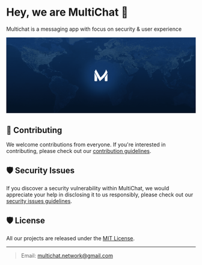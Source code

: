 # Hey, we are MultiChat 👋

Multichat is a messaging app with focus on security & user experience

<img src="./src/assets/images/png/cover-multichat-chat-messages-multichat-network-instant-messaging-secure-messaging-encrypted chat.png" alt="multichat, chat, messages, multichat.network, instant messaging, secure messaging, encrypted chat, real-time messaging, group chat, private messaging, chat application, messaging app, chat platform, online chat, message encryption, message security, secure communication, multi-user chat, chat software, chat service, messaging network, chat network, encrypted communication, live chat, chatrooms, chat channels, chat privacy, chat app security, real-time updates, instant communication, secure messages, message delivery, chat server, messaging system, chat interface, chat API, secure chat app, chat application development, chat security measures, chat encryption, messaging protocols, chat clients, chat encryption algorithms, messaging security, secure message storage, chat app features, chat notifications, chat backend, chat frontend, chat architecture, chat scalability, chat database, message integrity, secure messaging network, chat system design, chat reliability, chat performance, chat app infrastructure, chat load balancing, chat rate limiting, chat traffic management, chat proxy server, chat firewall, chat data protection, chat privacy policies, chat app compliance, chat encryption keys, chat authentication, chat authorization, chat user management, chat user roles, chat permissions, chat logging, chat monitoring, chat analytics, chat reporting, chat error handling, chat debugging, chat troubleshooting, chat user experience, chat interface design, chat usability, chat customization, chat personalization, chat themes, chat emoticons, chat file sharing, chat media sharing, chat voice messages, chat video messages, chat support, chat customer service, chat integration, chat API endpoints, chat documentation, chat tutorials, chat developer tools, chat SDK, chat framework, chat libraries, chat plugins, chat extensions, chat widgets, chat microservices, chat containerization, chat deployment, chat hosting, chat cloud services, chat on-premise, chat hybrid solutions, chat scalability, chat latency, chat synchronization, chat real-time collaboration." />

## 🤝 Contributing
We welcome contributions from everyone. If you're interested in contributing, please check out our [contribution guidelines](https://github.com/MultiChatNetwork/.github/blob/main/CONTRIBUTING.md).

## 🛡️ Security Issues

If you discover a security vulnerability within MultiChat, we would appreciate your help in disclosing it to us responsibly, please check out our [security issues guidelines](https://github.com/MultiChatNetwork/.github/blob/main/SECURITY.md).

## 🛡️ License
All our projects are released under the [MIT License](https://github.com/MultiChatNetwork/.github/blob/main/LICENSE).

---

> Email: multichat.network@gmail.com
